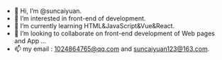 - 👋 Hi, I’m @suncaiyuan.
- 👀 I’m interested in front-end of development.
- 🌱 I’m currently learning HTML&JavaScript&Vue&React.
- 💞️ I’m looking to collaborate on front-end development of Web pages and App ...
- 📫 my email : 1024864765@qq.com and suncaiyuan123@163.com.

<!---
suncaiyuan/suncaiyuan is a ✨ special ✨ repository because its `README.md` (this file) appears on your GitHub profile.
You can click the Preview link to take a look at your changes.
--->
